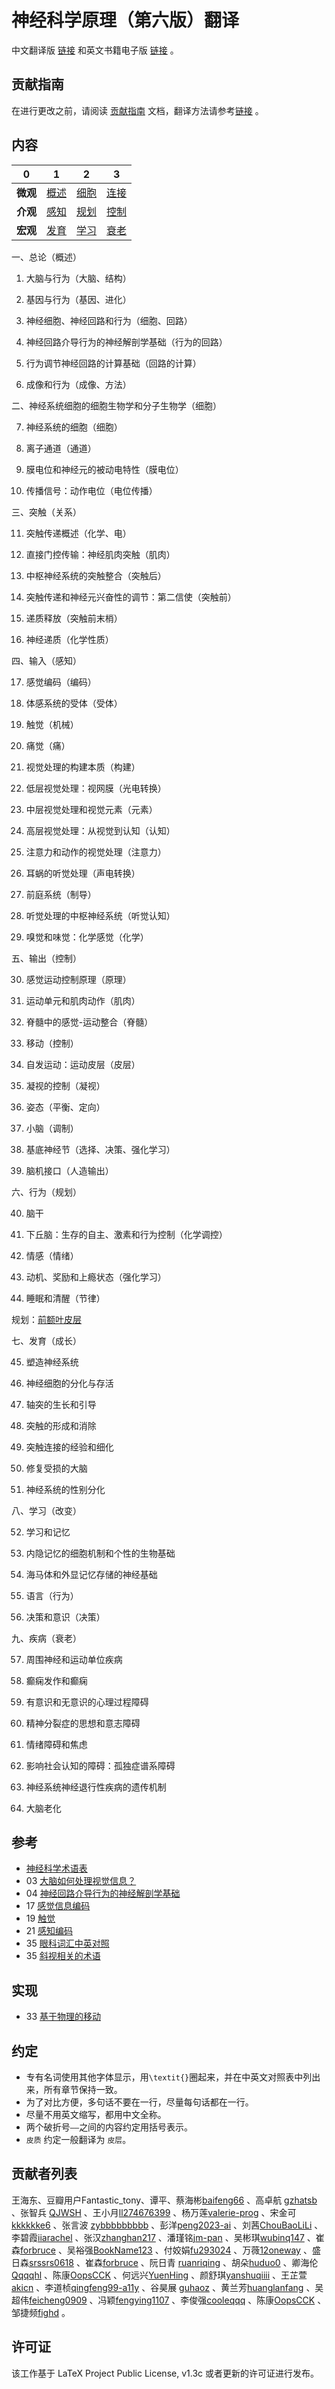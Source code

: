 
# 神经科学原理（第六版）翻译

中文翻译版 [链接](https://github.com/OpenHUTB/neuro/releases) 和英文书籍电子版 [链接](https://pan.baidu.com/s/1c0haMl287vFUA51rRusHaA?pwd=dong) 。

## 贡献指南
在进行更改之前，请阅读 [贡献指南](https://github.com/OpenHUTB/bazaar/blob/master/CONTRIBUTING.md) 文档，翻译方法请参考[链接](https://github.com/OpenHUTB/bazaar/blob/master/translation.md) 。

## 内容

| 0   | 1                  | 2               | 3                   |
|-----|--------------------|-----------------|---------------------|
| **微观**  | [概述](#perspective) | [细胞](#cell)     | [连接](#transmission) |
| **介观**  | [感知](#perception)  | [规划](#planning) | [控制](#control)      |
| **宏观**  | [发育](#development) | [学习](#learning) | [衰老](#desease)      |


一、总论（概述） <span id="perspective"></span>

1. 大脑与行为（大脑、结构）

2. 基因与行为（基因、进化）

3. 神经细胞、神经回路和行为（细胞、回路） 

4. 神经回路介导行为的神经解剖学基础（行为的回路） 
 
5. 行为调节神经回路的计算基础（回路的计算）

6. 成像和行为（成像、方法）

二、神经系统细胞的细胞生物学和分子生物学（细胞）<span id="cell"></span>

7. 神经系统的细胞（细胞）

8. 离子通道（通道）

9. 膜电位和神经元的被动电特性（膜电位）
10. 传播信号：动作电位（电位传播）


三、突触（关系）<span id="transmission"></span>

11. 突触传递概述（化学、电）

12. 直接门控传输：神经肌肉突触（肌肉）

13. 中枢神经系统的突触整合（突触后）

14. 突触传递和神经元兴奋性的调节：第二信使（突触前）

15. 递质释放（突触前末梢）

16. 神经递质（化学性质）

四、输入（感知） <span id="perception"></span>

17. 感觉编码（编码）

18. 体感系统的受体（受体）

19. 触觉（机械）

20. 痛觉（痛）

21. 视觉处理的构建本质（构建）

22. 低层视觉处理：视网膜（光电转换）

23. 中层视觉处理和视觉元素（元素）

24. 高层视觉处理：从视觉到认知（认知）

25. 注意力和动作的视觉处理（注意力）

26. 耳蜗的听觉处理（声电转换）

27. 前庭系统（制导） 

28. 听觉处理的中枢神经系统（听觉认知）

29. 嗅觉和味觉：化学感觉（化学）


五、输出（控制） <span id="control"></span>

30. 感觉运动控制原理（原理）

31. 运动单元和肌肉动作（肌肉）

32. 脊髓中的感觉-运动整合（脊髓）

33. 移动（控制）

34. 自发运动：运动皮层（皮层）

35. 凝视的控制（凝视）

36. 姿态（平衡、定向）

37. 小脑（调制）

38. 基底神经节（选择、决策、强化学习） 

39. 脑机接口（人造输出）


六、行为（规划） <span id="planning"></span>

40. 脑干

41. 下丘脑：生存的自主、激素和行为控制（化学调控）

42. 情感（情绪）

43. 动机、奖励和上瘾状态（强化学习）

44. 睡眠和清醒（节律）

规划：[前额叶皮层](https://github.com/OpenHUTB/PFC)

七、发育（成长） <span id="development"></span>

45. 塑造神经系统 

46. 神经细胞的分化与存活

47. 轴突的生长和引导

48. 突触的形成和消除

49. 突触连接的经验和细化

50. 修复受损的大脑

51. 神经系统的性别分化


八、学习（改变） <span id="learning"></span>

52. 学习和记忆

53. 内隐记忆的细胞机制和个性的生物基础


54. 海马体和外显记忆存储的神经基础

55. 语言（行为）

56. 决策和意识（决策）


九、疾病（衰老） <span id="desease"></span>

57. 周围神经和运动单位疾病

58. 癫痫发作和癫痫

59. 有意识和无意识的心理过程障碍
60. 精神分裂症的思想和意志障碍

61. 情绪障碍和焦虑

62. 影响社会认知的障碍：孤独症谱系障碍

63. 神经系统神经退行性疾病的遗传机制

64. 大脑老化


## 参考
* [神经科学术语表](https://zhuanlan.zhihu.com/p/273186198?utm_id=0)
* 03 [大脑如何处理视觉信息？](https://zhuanlan.zhihu.com/p/273189834?utm_id=0)
* 04 [神经回路介导行为的神经解剖学基础](https://blog.csdn.net/qq_39318443/article/details/106892674)
* 17 [感觉信息编码](https://www.zhihu.com/people/lcp-1/following/columns)
* 19 [触觉](https://blog.csdn.net/qq_39318443/article/details/106892674)
* 21 [感知编码](https://www.dxy.cn/bbs/newweb/pc/post/40268362)
* 35 [眼科词汇中英对照](https://www.sohu.com/a/603321979_121124541)
* 35 [斜视相关的术语](https://wenku.baidu.com/view/f07cd2aebad528ea81c758f5f61fb7360b4c2b30.html) 

## 实现
* 33 [基于物理的移动](https://github.com/google-deepmind/dm_control/tree/main/dm_control/locomotion)

## 约定
* 专有名词使用其他字体显示，用`\textit{}`圈起来，并在中英文对照表中列出来，所有章节保持一致。
* 为了对比方便，多句话不要在一行，尽量每句话都在一行。
* 尽量不用英文缩写，都用中文全称。
* 两个破折号`——`之间的内容约定用括号表示。
* `皮质` 约定一般翻译为 `皮层`。

## 贡献者列表

王海东、豆瓣用户Fantastic_tony、谭平、蔡海彬[baifeng66](https://github.com/baifeng66) 、高卓航 [gzhatsb](https://github.com/gzhatsb) 、张智兵 [QJWSH](https://github.com/QJWSH) 、王小月[ll274676399](https://github.com/ll274676399) 、杨万莲[valerie-prog](https://github.com/valerie-prog) 、宋金可[kkkkkke6](https://github.com/kkkkkke6) 、张言波 [zybbbbbbbbb](https://github.com/zybbbbbbbbb/) 、彭洋[peng2023-ai](https://github.com/peng2023-ai) 、刘茜[ChouBaoLiLi](https://github.com/ChouBaoLiLi/neuro) 、李碧霞[iiarachel](https://github.com/iiarachel) 、张汉[zhanghan217](https://github.com/zhanghan21) 、潘瑾铭[jm-pan](https://github.com/jm-pan) 、吴彬琪[wubinq147](https://github.com/wubinq147) 、崔森[forbruce](https://github.com/forbruce) 、吴裕强[BookName123](https://github.com/BookName123) 、付姣娟[fu293024](https://github.com/fu293024/neuro) 、万薇[12oneway](https://github.com/12oneway/neuro) 、盛日森[srssrs0618](https://github.com/srssrs0618) 、崔森[forbruce](https://github.com/forbruce) 、阮日青 [ruanriqing](https://github.com/ruanriqing?tab=repositories) 、胡朵[huduo0](https://github.com/huduo0/neuro) 、卿海伦[Qqqqhl](https://github.com/Qqqqhl) 、陈康[OopsCCK](https://github.com/OopsCCK) 、何远兴[YuenHing](https://github.com/YuenHin) 、颜舒琪[yanshuqiiii](https://github.com/yanshuqiiii/neuro/) 、王芷萱[akicn](https://github.com/akicn) 、李道桢[qingfeng99-a11y](https://github.com/qingfeng99-a11y) 、谷昊展 [guhaoz](https://github.com/guhaoz?tab=repositories) 、黄兰芳[huanglanfang](https://github.com/huanglanfang) 、吴超伟[feicheng0909](https://github.com/feicheng0909) 、冯颖[fengying1107](https://github.com/fengying1107) 、李俊强[cooleqqq](https://github.com/cooleqqq) 、陈康[OopsCCK](https://github.com/OopsCCK) 、邹捷频[fighd](https://github.com/fighd) 。



## 许可证

该工作基于 LaTeX Project Public License, v1.3c 或者更新的许可证进行发布。


